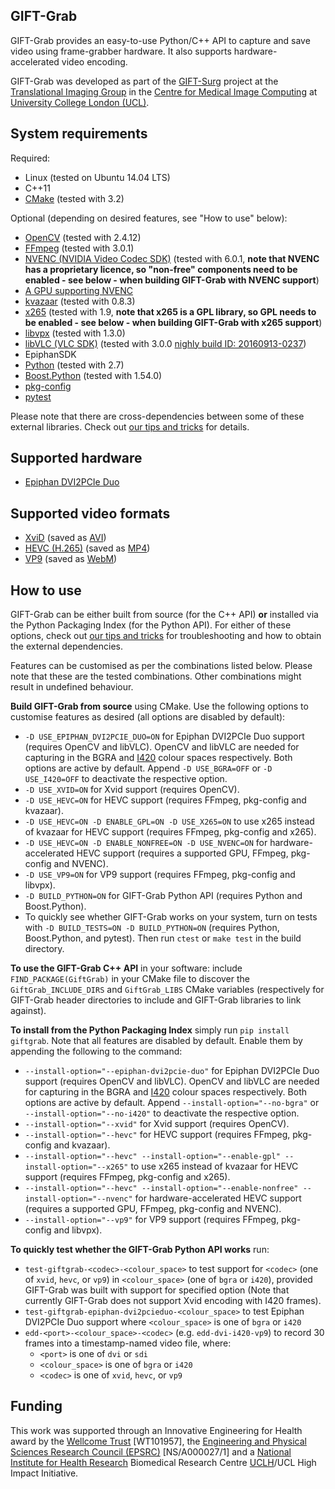 GIFT-Grab
--------

GIFT-Grab provides an easy-to-use Python/C++ API to capture and save video using frame-grabber hardware. It also supports hardware-accelerated video encoding.

GIFT-Grab was developed as part of the [GIFT-Surg][giftsurg] project at the [Translational Imaging Group][tig] in the [Centre for Medical Image Computing][cmic] at [University College London (UCL)][ucl].

System requirements
-------------------

Required:

* Linux (tested on Ubuntu 14.04 LTS)
* C++11
* [CMake](https://cmake.org/) (tested with 3.2)

Optional (depending on desired features, see "How to use" below):

* [OpenCV](http://www.opencv.org/) (tested with 2.4.12)
* [FFmpeg](https://ffmpeg.org/) (tested with 3.0.1)
* [NVENC (NVIDIA Video Codec SDK)](https://developer.nvidia.com/nvidia-video-codec-sdk) (tested with 6.0.1, **note that NVENC has a proprietary licence, so "non-free" components need to be enabled - see below - when building GIFT-Grab with NVENC support**)
* [A GPU supporting NVENC](https://developer.nvidia.com/nvidia-video-codec-sdk)
* [kvazaar](https://github.com/ultravideo/kvazaar) (tested with 0.8.3)
* [x265](http://x265.org/) (tested with 1.9, **note that x265 is a GPL library, so GPL needs to be enabled - see below - when building GIFT-Grab with x265 support**)
* [libvpx](https://www.webmproject.org/code/) (tested with 1.3.0)
* [libVLC (VLC SDK)](https://wiki.videolan.org/LibVLC/) (tested with 3.0.0 [nighly build ID: 20160913-0237](http://nightlies.videolan.org/build/source/?C=M;O=D))
* EpiphanSDK
* [Python](https://www.python.org/) (tested with 2.7)
* [Boost.Python](http://www.boost.org/doc/libs/release/libs/python/) (tested with 1.54.0)
* [pkg-config](https://www.freedesktop.org/wiki/Software/pkg-config/)
* [pytest](http://doc.pytest.org/en/latest/)

Please note that there are cross-dependencies between some of these external libraries. Check out [our tips and tricks](doc/tips.md) for details.

Supported hardware
------------------

* [Epiphan DVI2PCIe Duo](http://www.epiphan.com/products/dvi2pcie-duo/)

Supported video formats
-----------------------

* [XviD](https://www.xvid.com/) (saved as [AVI](https://msdn.microsoft.com/en-us/library/windows/desktop/dd318189(v=vs.85).aspx))
* [HEVC (H.265)](http://www.itu.int/ITU-T/recommendations/rec.aspx?rec=11885) (saved as [MP4](http://www.iso.org/iso/catalogue_detail.htm?csnumber=38538))
* [VP9](http://www.webmproject.org/vp9/) (saved as [WebM](https://www.webmproject.org/users/))

How to use
----------

GIFT-Grab can be either built from source (for the C++ API) **or** installed via the Python Packaging Index (for the Python API). For either of these options, check out [our tips and tricks](doc/tips.md) for troubleshooting and how to obtain the external dependencies.

Features can be customised as per the combinations listed below. Please note that these are the tested combinations. Other combinations might result in undefined behaviour.

**Build GIFT-Grab from source** using CMake. Use the following options to customise features as desired (all options are disabled by default):

* `-D USE_EPIPHAN_DVI2PCIE_DUO=ON` for Epiphan DVI2PCIe Duo support (requires OpenCV and libVLC). OpenCV and libVLC are needed for capturing in the BGRA and [I420](https://wiki.videolan.org/YUV/#I420) colour spaces respectively. Both options are active by default. Append `-D USE_BGRA=OFF` or `-D USE_I420=OFF` to deactivate the respective option.
* `-D USE_XVID=ON` for Xvid support (requires OpenCV).
* `-D USE_HEVC=ON` for HEVC support (requires FFmpeg, pkg-config and kvazaar).
* `-D USE_HEVC=ON -D ENABLE_GPL=ON -D USE_X265=ON` to use x265 instead of kvazaar for HEVC support (requires FFmpeg, pkg-config and x265).
* `-D USE_HEVC=ON -D ENABLE_NONFREE=ON -D USE_NVENC=ON` for hardware-accelerated HEVC support (requires a supported GPU, FFmpeg, pkg-config and NVENC).
* `-D USE_VP9=ON` for VP9 support (requires FFmpeg, pkg-config and libvpx).
* `-D BUILD_PYTHON=ON` for GIFT-Grab Python API (requires Python and Boost.Python).
* To quickly see whether GIFT-Grab works on your system, turn on tests with `-D BUILD_TESTS=ON -D BUILD_PYTHON=ON` (requires Python, Boost.Python, and pytest). Then run `ctest` or `make test` in the build directory.

**To use the GIFT-Grab C++ API** in your software: include `FIND_PACKAGE(GiftGrab)` in your CMake file to discover the `GiftGrab_INCLUDE_DIRS` and `GiftGrab_LIBS` CMake variables (respectively for GIFT-Grab header directories to include and GIFT-Grab libraries to link against).

**To install from the Python Packaging Index** simply run `pip install giftgrab`. Note that all features are disabled by default. Enable them by appending the following to the command:

* `--install-option="--epiphan-dvi2pcie-duo"` for Epiphan DVI2PCIe Duo support (requires OpenCV and libVLC). OpenCV and libVLC are needed for capturing in the BGRA and [I420](https://wiki.videolan.org/YUV/#I420) colour spaces respectively. Both options are active by default. Append `--install-option="--no-bgra"` or `--install-option="--no-i420"` to deactivate the respective option.
* `--install-option="--xvid"` for Xvid support (requires OpenCV).
* `--install-option="--hevc"` for HEVC support (requires FFmpeg, pkg-config and kvazaar).
* `--install-option="--hevc" --install-option="--enable-gpl" --install-option="--x265"` to use x265 instead of kvazaar for HEVC support (requires FFmpeg, pkg-config and x265).
* `--install-option="--hevc" --install-option="--enable-nonfree" --install-option="--nvenc"` for hardware-accelerated HEVC support (requires a supported GPU, FFmpeg, pkg-config and NVENC).
* `--install-option="--vp9"` for VP9 support (requires FFmpeg, pkg-config and libvpx).

**To quickly test whether the GIFT-Grab Python API works** run:

* `test-giftgrab-<codec>-<colour_space>` to test support for `<codec>` (one of `xvid`, `hevc`, or `vp9`) in `<colour_space>` (one of `bgra` or `i420`), provided GIFT-Grab was built with support for specified option (Note that currently GIFT-Grab does not support Xvid encoding with I420 frames).
* `test-giftgrab-epiphan-dvi2pcieduo-<colour_space>` to test Epiphan DVI2PCIe Duo support where `<colour_space>` is one of `bgra` or `i420`
* `edd-<port>-<colour_space>-<codec>` (e.g. `edd-dvi-i420-vp9`) to record 30 frames into a timestamp-named video file, where:
   * `<port>` is one of `dvi` or `sdi`
   * `<colour_space>` is one of `bgra` or `i420`
   * `<codec>` is one of `xvid`, `hevc`, or `vp9`

Funding
-------

This work was supported through an Innovative Engineering for Health award by the [Wellcome Trust][wellcometrust] [WT101957], the [Engineering and Physical Sciences Research Council (EPSRC)][epsrc] [NS/A000027/1] and a [National Institute for Health Research][nihr] Biomedical Research Centre [UCLH][uclh]/UCL High Impact Initiative.


[tig]: http://cmictig.cs.ucl.ac.uk
[giftsurg]: http://www.gift-surg.ac.uk
[cmic]: http://cmic.cs.ucl.ac.uk
[ucl]: http://www.ucl.ac.uk
[nihr]: http://www.nihr.ac.uk/research
[uclh]: http://www.uclh.nhs.uk
[epsrc]: http://www.epsrc.ac.uk
[wellcometrust]: http://www.wellcome.ac.uk
